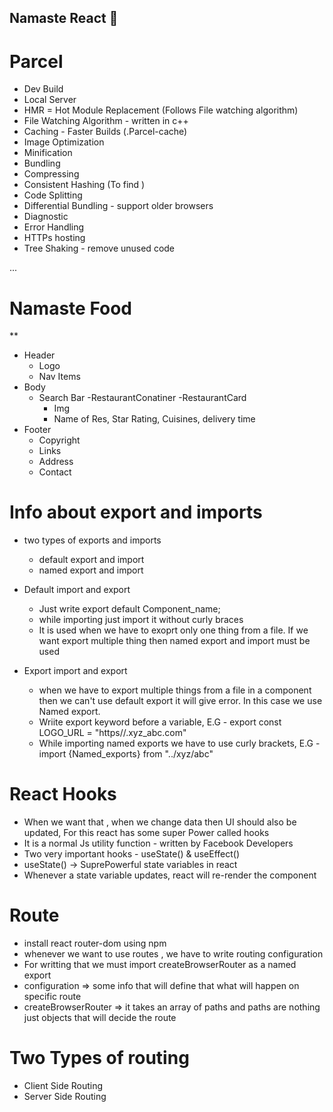 ## Namaste React 🚀

# Parcel
- Dev Build
- Local Server
- HMR = Hot Module Replacement (Follows File watching algorithm)
- File Watching Algorithm - written in c++ 
- Caching - Faster Builds (.Parcel-cache)
- Image Optimization
- Minification
- Bundling
- Compressing
- Consistent Hashing (To find )
- Code Splitting
- Differential Bundling - support older browsers
- Diagnostic
- Error Handling
- HTTPs hosting 
- Tree Shaking - remove unused code

...
# Namaste Food

**
 * Header
    - Logo
    - Nav Items
 * Body
    - Search Bar
    -RestaurantConatiner
      -RestaurantCard
      - Img
      - Name of Res, Star Rating, Cuisines, delivery time
 * Footer
    - Copyright
    - Links
    - Address
    - Contact

# Info about export and imports

* two types of exports and imports
   - default export and import
   - named export and import

* Default import and export
  - Just write export default Component_name;
  - while importing just import it without curly braces
  - It is used when we have to exoprt only one thing from a file. If we want export multiple thing then named export and import must be used

* Export import and export
  - when we have to export multiple things from a file in a component then we can't use default export it will give error. In this case we use Named export.
  - Wriite export keyword before a variable, E.G - export const LOGO_URL = "https//.xyz_abc.com"
  - While importing named exports we have to use curly brackets, E.G - import {Named_exports} from "../xyz/abc"
  

# React Hooks
  - When we want that , when we change data then UI should also be updated, For this react has some super Power called hooks
  - It is a normal Js utility function - written by Facebook Developers
  - Two very important hooks - useState() & useEffect()
  - useState() -> SuprePowerful state variables in react
  - Whenever a state variable updates, react will re-render the component

# Route
 - install react router-dom using npm
 - whenever we want to use routes , we have to write routing configuration
 - For writting that we must import createBrowserRouter as a named export 
 - configuration => some info that will define that what will happen on specific route
 - createBrowserRouter => it takes an array of paths and paths are nothing just objects that will decide the route

# Two Types of routing
 - Client Side Routing
 - Server Side Routing